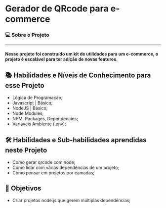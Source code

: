 <h1>Gerador de QRcode para e-commerce</h1>

<h3>💻 Sobre o Projeto</h3>
<hr>
<h4>Nesse projeto foi construído um kit de utilidades para um e-commerce, o projeto é escalável para ter adição de novas features.</h4>

<h2>📚 Habilidades e Níveis de Conhecimento para esse Projeto</h2>
<ul>
<li>Lógica de Programação;</li>
<li>Javascript | Básico;</li>
<li>NodeJS | Básico;</li>
<li>Node Modules;</li>
<li>NPM, Packages, Dependencies;</li>
<li>Variáveis Ambiente (.env);</li>
</ul>

<h2>🛠️ Habilidades e Sub-habilidades aprendidas neste Projeto</h2>
<ul>
<li>Como gerar qrcode com node;</li>
<li>Como lidar com várias dependências de um projeto;</li>
<li>Como pensar em projetos por camadas;</li>
</ul>

<h2>🎯 Objetivos</h2>
<ul>
<li>Criar projetos node.js que gerem múltiplas dependências;</li>
</ul>
